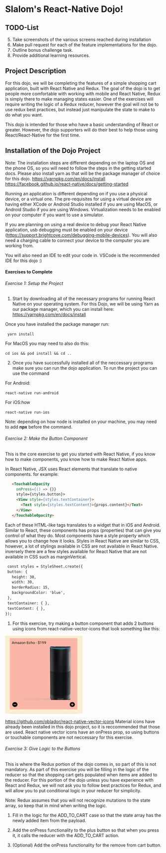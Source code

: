 # Slalom's React-Native Dojo!

## TODO-List

5. Take screenshots of the various screens reached during installation
6. Make pull request for each of the feature implementations for the dojo.
8. Outline bonus challenge task.
9. Provide additional learning resources.

## Project Description

For this dojo, we will be completing the features of a simple shopping cart application, built with React Native and Redux. The goal of the dojo is to get people more comfortable with working with mobile and React Native, Redux is simply there to make managing states easier. One of the exercises will require writing the logic of a Redux reducer, however the goal will not be to use redux best practices, but instead just manipulate the state to make to do what you want.

This dojo is intended for those who have a basic understanding of React or greater. However, the dojo supporters will do their best to help those using React/React-Native for the first time.

## Installation of the Dojo Project

Note: The installation steps are different depending on the laptop OS and the phone OS, so you will need to follow the steps in the getting started docs. Please also install yarn as that will be the package manager of choice for this dojo.
https://yarnpkg.com/en/docs/install
https://facebook.github.io/react-native/docs/getting-started

Running an application is different depending on if you use a physical device, or a virtual one. The pre-requisites for using a virtual device are having either XCode or Android Studio installed if you are using MacOS, or Android Studio if you are using Windows. Virtualization needs to be enabled on your computer if you want to use a simulator.

If you are planning on using a real device to debug your React Native application, usb debugging must be enabled on your device (https://support.brightcove.com/debugging-mobile-devices). You will also need a charging cable to connect your device to the computer you are working from.

You will also need an IDE to edit your code in. VSCode is the recommended IDE for this dojo :) 

#### Exercises to Complete

###### Exercise 1: Setup the Project

1. Start by downloading all of the necessary programs for running React Native on your operating system. For this Dojo, we will be using Yarn as our package manager, which you can install here: https://yarnpkg.com/en/docs/install

Once you have installed the package manager run:

` yarn install`

For MacOS you may need to also do this:

`cd ios && pod install && cd ..`

2. Once you have successfully installed all of the neccessary programs make sure you can run the dojo application. To run the project you can use the command 

For Android:

`
react-native run-android
`

For iOS:how

`
react-native run-ios
`

Note: depending on how node is installed on your machine, you may need to add **npx** before the command.

###### Exercise 2: Make the Button Component

This is the core exercise to get you started with React Native, if you know how to make components, you know how to make React Native apps.

In React Native, JSX uses React elements that translate to native components. for example:

 ```html
    <TouchableOpacity
      onPress={() => {}}
      style={styles.button}>
      <View style={styles.textContainer}>
        <Text style={styles.textContent}>{props.content}</Text>
      </View>
    </TouchableOpacity>
```

Each of these HTML-like tags translates to a widget that in iOS and Android. Similar to React, these components has props (properties) that can give you control of what they do. Most components have a style property which allows you to change how it looks. Styles in React Native are similar to CSS, however, a lot of stylings available in CSS are not available in React Native. inversely there are a few styles available for React Native that are not available in CSS such as marginVertical.

 ```html
  const styles = StyleSheet.create({
  button: {
    height: 30,
    width: 30,
    borderRadius: 15,
    backgroundColor: 'blue',
  },
  textContainer: { },
  textContent: { },
});

```

1. For this exercise, try making a button component that adds 2 buttons using icons from react-native-vector-icons that look something like this:

<img src="docs/images/button_component.png" width="250" height="250">

https://github.com/oblador/react-native-vector-icons
Material icons have already been installed in this dojo project, so it is reccommended that those are used. React native vector icons have an onPress prop, so using buttons or touchable components are not neccessary for this exercise.

###### Exercise 3: Give Logic to the Buttons

This is where the Redux portion of the dojo comes in, so part of this is not mandatory.
As part of this exercise you will be filling in the logic of the reducer so that the shopping cart gets populated when items are added to the reducer. For this portion of the dojo unless you have experience with React and Redux, we will not ask you to follow best practices for Redux, and will allow you to put conditional logic in your reducer for simplicity.

Note: Redux assumes that you will not recognize mutations to the state array, so keep that in mind when writing the logic.

1. Fill in the logic for the ADD_TO_CART case so that the state array has the newly added item from the payload.

2. Add the onPress functionality to the plus button so that when you press it, it calls the reducer with the ADD_TO_CART action.

3. (Optional) Add the onPress functionality for the remove from cart button.